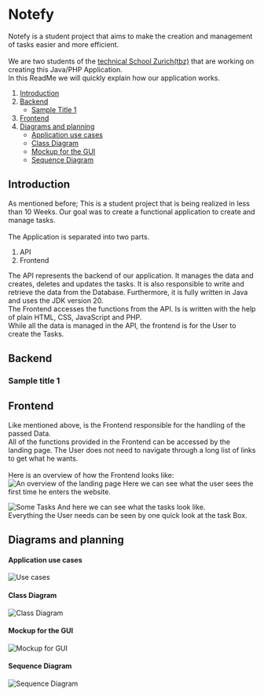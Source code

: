 # Notefy

Notefy is a student project that aims to make the creation and management of tasks easier and more efficient. <br><br>
We are two students of the [technical School Zurich(tbz)](https://tbz.ch/) that are working on creating this Java/PHP Application. <br>
In this ReadMe we will quickly explain how our application works.

1. [Introduction](#introduction)
2. [Backend](#backend)
    - [Sample Title 1](#sample-title-1)
3. [Frontend](#frontend)
4. [Diagrams and planning](#diagrams-and-planning)
    - [Application use cases](#application-use-cases)
    - [Class Diagram](#class-diagram)
    - [Mockup for the GUI](#mockup-for-the-gui)
    - [Sequence Diagram](#sequence-diagram)


## Introduction
As mentioned before; This is a student project that is being realized in less than 10 Weeks. Our goal was to create a functional application to create and manage tasks. <br><br>
The Application is separated into two parts. 
1. API
2. Frontend

The API represents the backend of our application. It manages the data and creates, deletes and updates the tasks. It is also responsible to write and retrieve the data from the Database. Furthermore, it is fully written in Java and uses the JDK version 20.
<br>
The Frontend accesses the functions from the API. Is is written with the help of plain HTML, CSS, JavaScript and PHP. <br>While all the data is managed in the API, the frontend is for the User to create the Tasks.

## Backend

### Sample title 1

## Frontend
Like mentioned above, is the Frontend responsible for the handling of the passed Data.<br>
All of the functions provided in the Frontend can be accessed by the landing page. The User does not need to navigate through a long list of links to get what he wants. <br><br>
Here is an overview of how the Frontend looks like: <br>
![An overview of the landing page](./Images/FrontendOverview.png)
Here we can see what the user sees the first time he enters the website.

![Some Tasks](./Images/FrontendDoneTasks.png)
And here we can see what the tasks look like. <br>
Everything the User needs can be seen by one quick look at the task Box. 

## Diagrams and planning
#### Application use cases
![Use cases](./Docs/ApplicationUseCases.png)

#### Class Diagram
![Class Diagram](./Docs/ClassDiagram.png)

#### Mockup for the GUI
![Mockup for GUI](./Docs/MockupLandingPage.png)

#### Sequence Diagram
![Sequence Diagram](./Docs/Sequemzdiagramm.png)